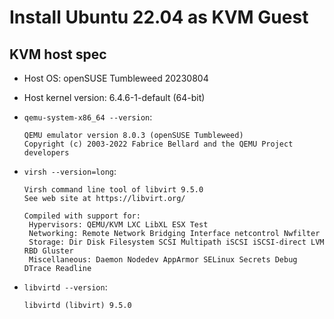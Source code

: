 # Install Ubuntu 22.04 as KVM Guest

## KVM host spec

- Host OS: openSUSE Tumbleweed 20230804
- Host kernel version: 6.4.6-1-default (64-bit)
- `qemu-system-x86_64 --version`:

  ```text
  QEMU emulator version 8.0.3 (openSUSE Tumbleweed)
  Copyright (c) 2003-2022 Fabrice Bellard and the QEMU Project developers
  ```

- `virsh --version=long`:

  ```text
  Virsh command line tool of libvirt 9.5.0
  See web site at https://libvirt.org/

  Compiled with support for:
   Hypervisors: QEMU/KVM LXC LibXL ESX Test
   Networking: Remote Network Bridging Interface netcontrol Nwfilter
   Storage: Dir Disk Filesystem SCSI Multipath iSCSI iSCSI-direct LVM RBD Gluster
   Miscellaneous: Daemon Nodedev AppArmor SELinux Secrets Debug DTrace Readline
  ```

- `libvirtd --version`:

  ```text
  libvirtd (libvirt) 9.5.0
  ```
